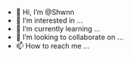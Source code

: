 - 👋 Hi, I’m @Shwnn
- 👀 I’m interested in ...
- 🌱 I’m currently learning ...
- 💞️ I’m looking to collaborate on ...
- 📫 How to reach me ...

<!---
Shwnn/Shwnn is a ✨ special ✨ repository because its `README.md` (this file) appears on your GitHub profile.
You can click the Preview link to take a look at your changes.
--->

